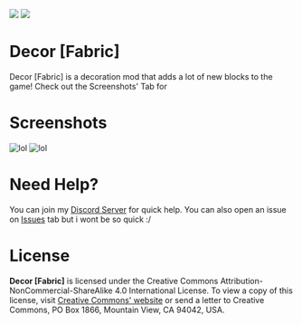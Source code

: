 [![](https://img.shields.io/discord/839440449147240489?color=5865F2&label=Discord&logo=Discord&logoColor=5865F2&style=for-the-badge)](https://discord.gg/VSgTpTGZ8A) [![](https://shields.io/badge/CurseForge-Click%20Here-F16436?logo=curseforge&style=for-the-badge&logoColor=F16436)](https://www.curseforge.com/minecraft/mc-mods/decor4fabric)
# Decor [Fabric]
Decor [Fabric] is a decoration mod that adds a lot of new blocks to the game!
Check out the Screenshots' Tab for 

# Screenshots

![lol](https://media.discordapp.net/attachments/571421269740879887/898886942903656448/Screenshot1.png?width=856&height=554)
![lol](https://media.discordapp.net/attachments/571421269740879887/898886941305626634/Screenshot2.png?width=740&height=554)

# Need Help?
You can join my [Discord Server](https://discord.gg/VSgTpTGZ8A) for quick help. You can also open an issue on [Issues](https://github.com/GmsGarcia/decor4fabric/issues) tab but i wont be so quick :/

# License

**Decor [Fabric]** is licensed under the Creative Commons Attribution-NonCommercial-ShareAlike 4.0 International License. To view a copy of this license, visit [Creative Commons' website](http://creativecommons.org/licenses/by-nc-sa/4.0/) or send a letter to Creative Commons, PO Box 1866, Mountain View, CA 94042, USA.
